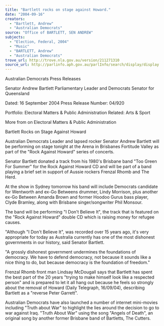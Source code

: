 ```yaml
---
title: "Bartlett rocks on stage against Howard."
date: "2004-09-16"
creators:
  - "Bartlett, Andrew"
  - "Australian Democrats"
source: "Office of BARTLETT, SEN ANDREW"
subjects:
  - "Election, Federal, 2004"
  - "Music"
  - "BARTLETT, Andrew"
  - "Australian Democrats"
trove_url: http://trove.nla.gov.au/version/211271310
source_url: http://parlinfo.aph.gov.au/parlInfo/search/display/display.w3p;query=Id%3A%22media/pressrel/BZSD6%22
---
```


 Australian Democrats Press  Releases

 Senator Andrew Bartlett Parliamentary Leader and Democrats Senator for  Queensland

 Dated: 16 September 2004 Press Release Number: 04/920

 Portfolio: Electoral Matters & Public Administration Related: Arts & Sport

 More from on Electoral Matters & Public Administration

 Bartlett Rocks on Stage Against Howard

 Australian Democrats Leader and lapsed rocker Senator Andrew Bartlett will be performing on  stage tonight at the Arena in Brisbanes Fortitude Valley as part of the "Rock Against Howard"  series of concerts.

 Senator Bartlett donated a track from his 1980's Brisbane band "Too Green For Summer" for  the Rock Against Howard CD and will be part of a band playing a brief set in support of Aussie  rockers Frenzal Rhomb and The Herd.

 At the show in Sydney tomorrow his band will include Democrats candidate for Wentworth and  ex-Go Betweens drummer, Lindy Morrison, plus another ex-Go Between Amanda Brown and  former Hoodoo Gurus bass player, Clyde Bramley, along with Brisbane singer/songwriter Phil  Monsour.

 The band will be performing "I Don't Believe It", the track that is featured on the "Rock Against  Howard" double CD which is raising money for refugee causes. 

 "Although "I Don't Believe It", was recorded over 15 years ago, it's very appropriate for today as  Australia currently has one of the most dishonest governments in our history, said Senator  Bartlett.

 "A grossly dishonest government undermines the foundations of democracy. We have to defend  democracy, not because it sounds like a nice thing to do, but because democracy is the  foundation of freedom."

 Frenzal Rhomb front man Lindsay McDougall says that Bartlett has spent the best part of the 20  years "trying to make himself look like a respected person" and is prepared to let it all hang out  because he feels so strongly about the removal of Howard (Daily Telegraph, 16/09/04),  describing Bartlett as a "reverse Peter Garrett". 

 Australian Democrats have also launched a number of internet mini-movies including "Truth  about War" to highlight the lies around the decision to go to war against Iraq. "Truth About War"  using the song "Angels of Death", an original song by another former Brisbane band of  Bartletts, The Cutters.

 

